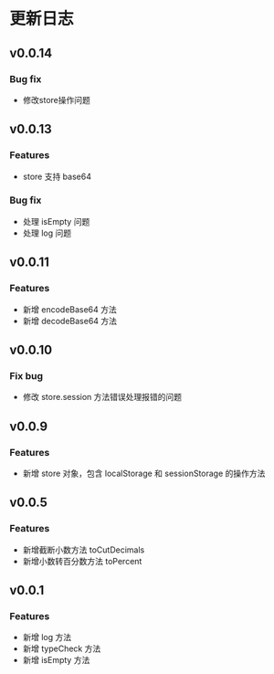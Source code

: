 # 更新日志
## v0.0.14

### Bug fix
- 修改store操作问题
  
## v0.0.13

### Features

- store 支持 base64

### Bug fix

- 处理 isEmpty 问题
- 处理 log 问题

## v0.0.11

### Features

- 新增 encodeBase64 方法
- 新增 decodeBase64 方法

## v0.0.10

### Fix bug

- 修改 store.session 方法错误处理报错的问题

## v0.0.9

### Features

- 新增 store 对象，包含 localStorage 和 sessionStorage 的操作方法

## v0.0.5

### Features

- 新增截断小数方法 toCutDecimals
- 新增小数转百分数方法 toPercent

## v0.0.1

### Features

- 新增 log 方法
- 新增 typeCheck 方法
- 新增 isEmpty 方法
